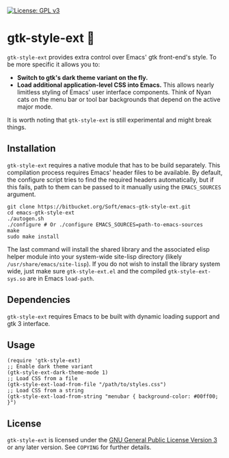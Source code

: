  [![License: GPL v3](https://img.shields.io/badge/License-GPL%20v3-blue.svg)](https://www.gnu.org/licenses/gpl-3.0)
# gtk-style-ext 🍬

`gtk-style-ext` provides extra control over Emacs' gtk front-end's style. To be
more specific it allows you to:

- __Switch to gtk's dark theme variant on the fly.__
- __Load additional application-level CSS into Emacs.__ This allows nearly
  limitless styling of Emacs' user interface components. Think of Nyan cats on
  the menu bar or tool bar backgrounds that depend on the active major mode.

It is worth noting that `gtk-style-ext` is still experimental and might break
things.

## Installation

`gtk-style-ext` requires a native module that has to be build separately. This
compilation process requires Emacs' header files to be available. By default,
the configure script tries to find the required headers automatically, but if
this fails, path to them can be passed to it manually using the `EMACS_SOURCES`
argument.

    git clone https://bitbucket.org/Soft/emacs-gtk-style-ext.git
    cd emacs-gtk-style-ext
    ./autogen.sh
    ./configure # Or ./configure EMACS_SOURCES=path-to-emacs-sources
    make
    sudo make install

The last command will install the shared library and the associated elisp helper
module into your system-wide site-lisp directory (likely
`/usr/share/emacs/site-lisp`). If you do not wish to install the library system
wide, just make sure `gtk-style-ext.el` and the compiled `gtk-style-ext-sys.so`
are in Emacs `load-path`.

## Dependencies

`gtk-style-ext` requires Emacs to be built with dynamic loading support and gtk
3 interface.

## Usage

    (require 'gtk-style-ext)
    ;; Enable dark theme variant
    (gtk-style-ext-dark-theme-mode 1)
    ;; Load CSS from a file
    (gtk-style-ext-load-from-file "/path/to/styles.css")
    ;; Load CSS from a string
    (gtk-style-ext-load-from-string "menubar { background-color: #00ff00; }")

## License

`gtk-style-ext` is licensed under the [GNU General Public License Version
3](http://www.gnu.org/licenses/gpl-3.0.en.html) or any later version. See
`COPYING` for further details.

